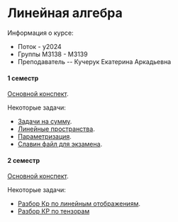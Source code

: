 # Линейная алгебра

Информация о курсе:

* Поток - y2024
* Группы М3138 - М3139
* Преподаватель -- Кучерук Екатерина Аркадьевна

#### 1 семестр

[Основной конспект](./semester_1/Linear_algebra.pdf).

Некоторые задачи:
- [Задачи на сумму](./semester_1/Задача%20на%20сумму.pdf).
- [Линейные пространства](./semester_1/Контрольная%20работа%20по%20лин.%20пространствам%20.pdf).
- [Параметризация](./semester_1/Параметризация.pdf).
- [Славин файл для экзамена](./semester_1/Экзамен%20файл%20Слава.pdf).

####  2 семестр

[Основной конспект](./semester_2/LinearAlgebra.pdf).

Некоторые задачи:
- [Разбор Кр по линейным отображениям](./semester_2/linear-mappings.pdf).
- [Разбор КР по тензорам](./semester_2/tensor.pdf)
